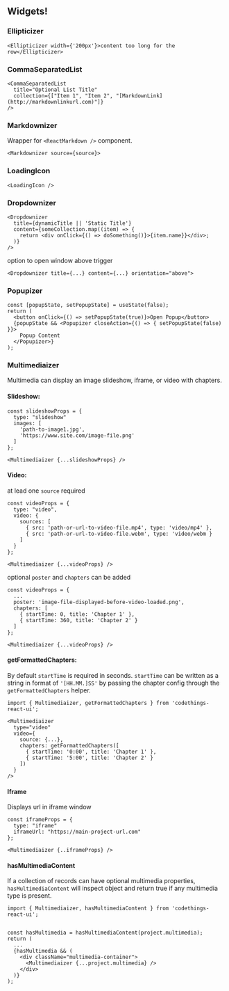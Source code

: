 
## Widgets!
### Ellipticizer
```
<Ellipticizer width={'200px'}>content too long for the row</Ellipticizer>
```

### CommaSeparatedList
```
<CommaSeparatedList 
  title="Optional List Title"
  collection={["Item 1", "Item 2", "[MarkdownLink](http://markdownlinkurl.com)"]} 
/>
```

### Markdownizer
Wrapper for `<ReactMarkdown />` component.
```
<Markdownizer source={source}>
```

### LoadingIcon
```
<LoadingIcon />
```

### Dropdownizer
```
<Dropdownizer 
  title={dynamicTitle || 'Static Title'}
  content={someCollection.map((item) => { 
    return <div onClick={() => doSomething()}>{item.name}}</div>;
  )}
/>
```

option to open window above trigger
```
<Dropdownizer title={...} content={...} orientation="above">
```

### Popupizer
```
const [popupState, setPopupState] = useState(false);
return (
  <button onClick={() => setPopupState(true)}>Open Popup</button>
  {popupState && <Popupizer closeAction={() => { setPopupState(false) }}>
    Popup Content
  </Popupizer>}
);
```

### Multimediaizer
Multimedia can display an image slideshow, iframe, or video with chapters.       

#### Slideshow:
```
const slideshowProps = {
  type: "slideshow"
  images: [
    'path-to-image1.jpg',
    'https://www.site.com/image-file.png'
  ]
};

<Multimediaizer {...slideshowProps} />
```

#### Video: 
at lead one `source` required   
```
const videoProps = {
  type: "video",
  video: {
    sources: [
      { src: 'path-or-url-to-video-file.mp4', type: 'video/mp4' },
      { src: 'path-or-url-to-video-file.webm', type: 'video/webm }
    ]
  }
};

<Multimediaizer {...videoProps} />
```

optional `poster` and `chapters` can be added
```
const videoProps = {
  ...
  poster: 'image-file-displayed-before-video-loaded.png',
  chapters: [
    { startTime: 0, title: 'Chapter 1' },
    { startTime: 360, title: 'Chapter 2' }
  ]
};

<Multimediaizer {...videoProps} />
```

#### getFormattedChapters: 
By default `startTime` is required in seconds. `startTime` can be written as a string in format of `'[HH.MM.]SS'` by passing the chapter config through the `getFormattedChapters` helper.
```
import { Multimediaizer, getFormattedChapters } from 'codethings-react-ui';

<Multimediaizer
  type="video"
  video={
    source: {...},
    chapters: getFormattedChapters([
      { startTime: '0:00', title: 'Chapter 1' },
      { startTime: '5:00', title: 'Chapter 2' }
    ])
  } 
/>
```

#### Iframe
Displays url in iframe window
```
const iframeProps = {
  type: "iframe"
  iframeUrl: "https://main-project-url.com"
};

<Multimediaizer {..iframeProps} />
```

#### hasMultimediaContent
If a collection of records can have optional multimedia properties, `hasMultimediaContent` will inspect object and return true if any multimedia type is present.
```
import { Multimediaizer, hasMultimediaContent } from 'codethings-react-ui';


const hasMultimedia = hasMultimediaContent(project.multimedia);
return (
  ...
  {hasMultimedia && ( 
    <div className="multimedia-container">
      <Multimediaizer {...project.multimedia} />
    </div>
  )}
);
```